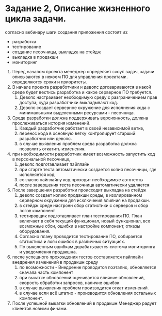 # Задание 2, Описание жизненного цикла задачи.

согласно вебинару шаги создания приложения состоят из:
- разработка
- тестирование
- создание песочницы, выкладка на стейдж
- выкладка в продакшн
- мониторинг

1. Перед началом проекта менеджер определяет скоуп задач, задачи описываются в некоем ПО для управления проектами. определяются сроки и приоритеты.
2. В начале проекта разработчики и девопс договариваются в какой среде будет вестись разработка и какое серверное ПО требуется.
   1. Девопс настраивает необходимую среду с разграничением прав доступа, куда разработчики выкладывают код.
   2. Девопс создает серверное окружение для исполнения кода с минимальными выделенными ресурсами - песочница.
3. Среда разработки должна поддерживать версионность, должна прослеживаться история изменений.
   1. Каждый разработчик работает в своей независимой ветке,
   2. перенос кода в основную ветку контролирует старший разработчик или девопс.
   3. в случае выявления проблем среда разработка должна позволить откатить изменения.
4. при необходимости разработчик имеет возможность запустить код в персональной песочнице,
   1. девопс подготавливает пайплайн
   2. при старте теста автоматически создается копия песочницы, где исполняется код
   3. согласно пайплайну код проходит необходимые автотесты
   4. после завершения теста песочница автоматически удаляется
5. После завершения разработки происходит выкладка на стейдж
   1. девопс создает копию продакшн среды, в изолированном серверном окружении для исключения влияния на продакшн.
   2. в стейдж среде настроен сбор статистики с серверов и сбор логов компонент
   3. тестировщик подготавливает план тестирования ПО. План включает в себя текущий функционал, новый функционал, все возможные сбои, ошибки в настройке компонент, отказы оборудования.
   4. Согласно плану проводится тестирование ПО, собирается статистика и логи ошибок в различных ситуациях.
   5. По выявленным ошибкам дорабатывается система мониторинга и уведомления продакшна. 
6. после успешного прохождения тестов составляется пайплайн внедрения изменений в продакшн среду
   1. по возможности - Внедрение проводится поэтапно, обновляется сначала часть компонент
   2. при выкатке обновлений оценивается влияние обновлений, скорость обработки запросов, наличие ошибок 
   3. в случае выявления проблем производится откат изменений. 
   4. в случае если всё штатно - производится обновления остальных компонент.
7. После успешной выкатки обновлений в продакшн Менеджер радует клиентов новыми фичами.
   
